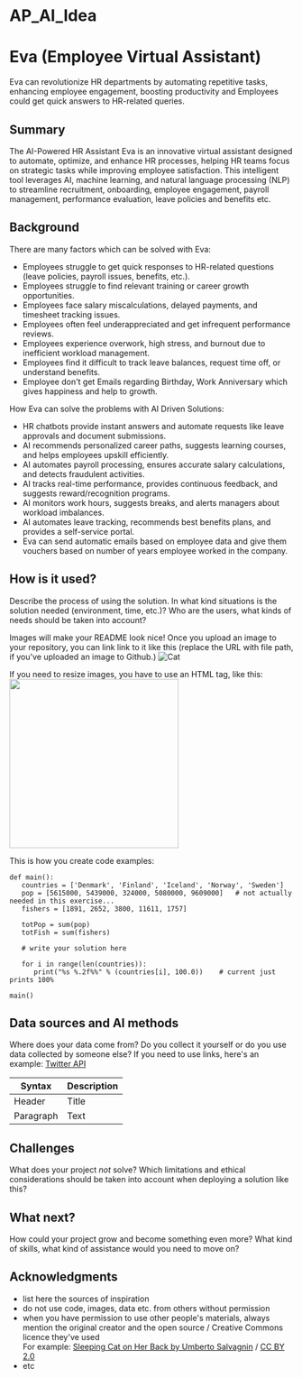 # AP_AI_Idea
<!-- This is the markdown template for the final project of the Building AI course, 
created by Reaktor Innovations and University of Helsinki. 
Copy the template, paste it to your GitHub README and edit! -->

# Eva (Employee Virtual Assistant)

Eva can revolutionize HR departments by automating repetitive tasks, enhancing employee engagement, boosting productivity and Employees could get quick answers to HR-related queries.

## Summary

The AI-Powered HR Assistant Eva is an innovative virtual assistant designed to automate, optimize, and enhance HR processes, helping HR teams focus on strategic tasks while improving employee satisfaction. This intelligent tool leverages AI, machine learning, and natural language processing (NLP) to streamline recruitment, onboarding, employee engagement, payroll management, performance evaluation, leave policies and benefits etc.


## Background

There are many factors which can be solved with Eva:

* Employees struggle to get quick responses to HR-related questions (leave policies, payroll issues, benefits, etc.).
* Employees struggle to find relevant training or career growth opportunities.
* Employees face salary miscalculations, delayed payments, and timesheet tracking issues.
* Employees often feel underappreciated and get infrequent performance reviews.
* Employees experience overwork, high stress, and burnout due to inefficient workload management.
* Employees find it difficult to track leave balances, request time off, or understand benefits.
* Employee don't get Emails regarding Birthday, Work Anniversary which gives happiness and help to growth. 

How Eva can solve the problems with AI Driven Solutions:

* HR chatbots provide instant answers and automate requests like leave approvals and document submissions.
* AI recommends personalized career paths, suggests learning courses, and helps employees upskill efficiently.
* AI automates payroll processing, ensures accurate salary calculations, and detects fraudulent activities.
* AI tracks real-time performance, provides continuous feedback, and suggests reward/recognition programs.
* AI monitors work hours, suggests breaks, and alerts managers about workload imbalances.
* AI automates leave tracking, recommends best benefits plans, and provides a self-service portal.
* Eva can send automatic emails based on employee data and give them vouchers based on number of years employee worked in the company.


## How is it used?

Describe the process of using the solution. In what kind situations is the solution needed (environment, time, etc.)? Who are the users, what kinds of needs should be taken into account?

Images will make your README look nice!
Once you upload an image to your repository, you can link link to it like this (replace the URL with file path, if you've uploaded an image to Github.)
![Cat](https://upload.wikimedia.org/wikipedia/commons/5/5e/Sleeping_cat_on_her_back.jpg)

If you need to resize images, you have to use an HTML tag, like this:
<img src="https://upload.wikimedia.org/wikipedia/commons/5/5e/Sleeping_cat_on_her_back.jpg" width="300">

This is how you create code examples:
```
def main():
   countries = ['Denmark', 'Finland', 'Iceland', 'Norway', 'Sweden']
   pop = [5615000, 5439000, 324000, 5080000, 9609000]   # not actually needed in this exercise...
   fishers = [1891, 2652, 3800, 11611, 1757]

   totPop = sum(pop)
   totFish = sum(fishers)

   # write your solution here

   for i in range(len(countries)):
      print("%s %.2f%%" % (countries[i], 100.0))    # current just prints 100%

main()
```


## Data sources and AI methods
Where does your data come from? Do you collect it yourself or do you use data collected by someone else?
If you need to use links, here's an example:
[Twitter API](https://developer.twitter.com/en/docs)

| Syntax      | Description |
| ----------- | ----------- |
| Header      | Title       |
| Paragraph   | Text        |

## Challenges

What does your project _not_ solve? Which limitations and ethical considerations should be taken into account when deploying a solution like this?

## What next?

How could your project grow and become something even more? What kind of skills, what kind of assistance would you  need to move on? 


## Acknowledgments

* list here the sources of inspiration 
* do not use code, images, data etc. from others without permission
* when you have permission to use other people's materials, always mention the original creator and the open source / Creative Commons licence they've used
  <br>For example: [Sleeping Cat on Her Back by Umberto Salvagnin](https://commons.wikimedia.org/wiki/File:Sleeping_cat_on_her_back.jpg#filelinks) / [CC BY 2.0](https://creativecommons.org/licenses/by/2.0)
* etc

